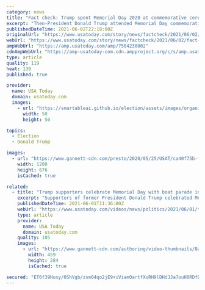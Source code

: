 ```yaml
---
category: news
title: "Fact check: Trump spent Memorial Day 2020 at commemorative ceremonies – not golfing"
excerpt: "Then-President Donald Trump attended Memorial Day commemorative services in 2020, despite images claiming otherwise."
publishedDateTime: 2021-06-02T22:18:00Z
originalUrl: "https://www.usatoday.com/story/news/factcheck/2021/06/02/fact-check-trump-didnt-spend-memorial-day-2020-golfing/7504230002/"
webUrl: "https://www.usatoday.com/story/news/factcheck/2021/06/02/fact-check-trump-didnt-spend-memorial-day-2020-golfing/7504230002/"
ampWebUrl: "https://amp.usatoday.com/amp/7504230002"
cdnAmpWebUrl: "https://amp-usatoday-com.cdn.ampproject.org/c/s/amp.usatoday.com/amp/7504230002"
type: article
quality: 119
heat: 139
published: true

provider:
  name: USA Today
  domain: usatoday.com
  images:
    - url: "https://smartableai.github.io/election/assets/images/organizations/usatoday.com-50x50.jpg"
      width: 50
      height: 50

topics:
  - Election
  - Donald Trump

images:
  - url: "https://www.gannett-cdn.com/presto/2020/05/25/USAT/ca40f75b-fbed-41b9-a786-fd6ccab2b696-7448bfdc-b665-44ce-b3fd-cdb966ff6f28_thumbnail.png?auto=webp&crop=849,478,x6,y0&format=pjpg&width=1200"
    width: 1200
    height: 676
    isCached: true

related:
  - title: "Trump supporters celebrate Memorial Day with boat parade in Florida"
    excerpt: "Supporters of former President Donald Trump celebrated Memorial Day with a boat parade in Jupiter, Florida, on May 31. Credit: Juan Fiol via Storyful."
    publishedDateTime: 2021-06-01T11:36:00Z
    webUrl: "https://www.usatoday.com/videos/news/politics/2021/06/01/trump-supporters-celebrate-memorial-day-boat-parade-florida/5288009001/"
    type: article
    provider:
      name: USA Today
      domain: usatoday.com
    quality: 105
    images:
      - url: "https://www.gannett-cdn.com/authoring/video-thumbnails/8a18dbe5-929c-4ef4-ba67-6afe7e22db8a_poster.jpg?quality=10"
        width: 459
        height: 284
        isCached: true

secured: "ET6f39Huxy/0ShVgb/zsm04qo2jE9+iViamOartfXvRH9lDHdJJa7ouH0RDfDgR5yBw/SBkbPyfk1tg5v4j+RKXneBTDzV7SISu3+K0fWdDlVN2bmBl1DF499cQAGUjl9Wpsq2ynlj22g++/hNv/jqiRENbElJHNo+yLgosEzRtZdYiDkz6nUosO8sJgdj4W3qzl9+IpyzgoGs8oTR3KjKLfKWWX8/IzaXV4QEHGrYpBo32b4G4oLrzK/70U2+1+4Sa8Mvd0PypVOA9fsSeWGjrOryeoeEn8SlyO8rz3Ifpz7Gbbfv3k/P+5xr1pKXRb5gJVQ1EDsFostgdwbUfIvl9S+zqVlM5FPp+rNIA2Xvg=;PRjEI6VjPX2CJB6CYpsKQQ=="
---
```



